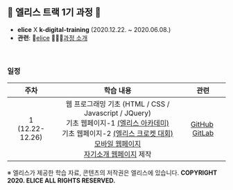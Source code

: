 ## 🐇 엘리스 트랙 1기 과정 🐇

- **elice**  X  **k-digital-training**  (2020.12.22. ~ 2020.06.08.)
- **관련**:  🐇[elice](https://elice.io/)   🏃🏻‍♂️[과정 소개](https://elicetrack.oopy.io/) 

<br/>

### 일정

|         주차         |                          학습 내용                           |                             관련                             |
| :------------------: | :----------------------------------------------------------: | :----------------------------------------------------------: |
| 1<br />(12.22-12.26) | 웹 프로그래밍 기초 (HTML / CSS / Javascript / JQuery) <br />기초 웹페이지-1 [(엘리스 아카데미)]()<br />기초 웹페이지-2 [(엘리스 크로켓 대회)]()<br />[모바일 웹페이지]()<br /> [자기소개 웹페이지](http://bky373.kdt-gitlab.elice.io/about-me/) 제작 | [GitHub](https://github.com/bky373/elice-1st-racer/tree/master/week01/WEB)&nbsp; [GitLab](https://kdt-gitlab.elice.io/bky373/clone-pages) |











※ 엘리스가 제공한 학습 자료, 콘텐츠의 저작권은 엘리스에 있습니다. **COPYRIGHT 2020. ELICE ALL RIGHTS RESERVED.**
